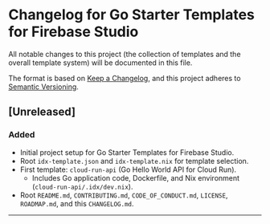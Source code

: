 # Changelog for Go Starter Templates for Firebase Studio

All notable changes to this project (the collection of templates and the overall template system) will be documented in this file.

The format is based on [Keep a Changelog](https://keepachangelog.com/en/1.0.0/),
and this project adheres to [Semantic Versioning](https://semver.org/spec/v2.0.0.html).

## [Unreleased]

### Added
- Initial project setup for Go Starter Templates for Firebase Studio.
- Root `idx-template.json` and `idx-template.nix` for template selection.
- First template: `cloud-run-api` (Go Hello World API for Cloud Run).
  - Includes Go application code, Dockerfile, and Nix environment (`cloud-run-api/.idx/dev.nix`).
- Root `README.md`, `CONTRIBUTING.md`, `CODE_OF_CONDUCT.md`, `LICENSE`, `ROADMAP.md`, and this `CHANGELOG.md`.

---
<!--
Template for future releases:

## [X.Y.Z] - YYYY-MM-DD

### Added
- New template: `template-name` ([Link to template PR or subdir](./template-name/))
- Feature X for `existing-template`.

### Changed
- Improved Y in `existing-template`.
- Updated root `idx-template.json` for new options.

### Fixed
- Bug Z in `existing-template`.

### Removed
- Deprecated template `old-template-name`.

-->
